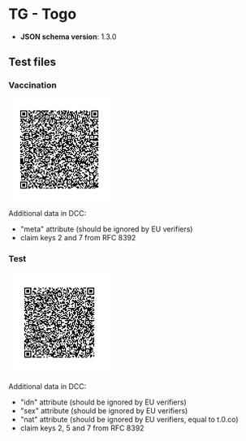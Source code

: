 # TG - Togo

* **JSON schema version**: 1.3.0


## Test files

### Vaccination

![VAC](VAC_TG_FINAL.png)

Additional data in DCC: 
- "meta" attribute (should be ignored by EU verifiers)
- claim keys 2 and 7 from RFC 8392

### Test

![TEST](TEST_TG_FINAL.png)

Additional data in DCC: 
- "idn" attribute (should be ignored by EU verifiers)
- "sex" attribute (should be ignored by EU verifiers)
- "nat" attribute (should be ignored by EU verifiers, equal to t.0.co)
- claim keys 2, 5 and 7 from RFC 8392



